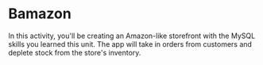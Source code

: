 # Bamazon

In this activity, you'll be creating an Amazon-like storefront with the MySQL skills you learned this unit. The app will take in orders from customers and deplete stock from the store's inventory. 

